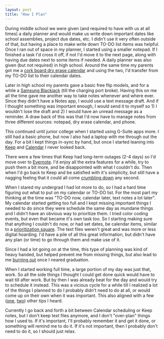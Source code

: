 ```yaml
---
layout: post
title: "How I Plan"
---
```


During middle school we were given (and required to have with us at all times) a daily planner and would make us write down important dates like school assemblies, project due dates, etc. I didn't use it very often outside of that, but having a place to make write down TO-DO list items was helpful. Once I ran out of space in my planner, I started using a smaller notepad. If I finished a task I'd cross it off, if not I'd move it to the next page, along with having due dates next to some items if needed. A daily planner was also given (but not required) in high school. Around the same time my parents got me a [cork board dry erase calendar](https://duckduckgo.com/?q=cork+board+dry+erase+calendar&ia=images&iax=images) and using the two, I'd transfer from my TO-DO list to their calendar dates.

Later in high school my parents gave a basic free flip models, and for a while a [Samsung Blackjack](https://en.wikipedia.org/wiki/Samsung_BlackJack) (till the charging port broke). Having this on me all the time gave me another way to take notes whenever and where ever. Since they didn't have a Notes app, I would use a text message draft. And if I thought something was important enough, I would send it to myself so 1) I wouldn't lose the draft and 2) I would have an unread message as a reminder. A draw back of this was that I'd now have to manage notes from three different sources: notepad, dry erase calendar, and phone. 

This continued until junior college when I started using G-Suite apps more. I still had a basic phone, but now I also had a laptop with me through out the day. For a bit I kept things in-sync by hand, but once I started leaning into [Keep](https://keep.google.com) and [Calendar](https://calendar.google.com) I never looked back.

There were a few times that Keep had long-term outages (2-4 days) so I'd move over to [Evernote](https://evernote.com/). I'd enjoy all the extra features for a while, try to push them a bit more, and be disappointed with what I couldn't do. Then when I'd go back to Keep and be satisfied with it's simplicity, but still have a nagging feeling that it could all come [crumbling down](https://killedbygoogle.com/) any second.

When I stared my undergrad I had lot more to do, so I had a hard time figuring out what to put on my calendar or TO-DO list. For the most part my thinking at the time was "TO-DO now, calendar later, text notes a lot later". My calendar started getting too full and I kept missing important things I needed to do since they were schedule the same day as mundane things and I didn't have an obvious way to prioritize them. I tried color coding events, but even that became it's own task too. So I starting making sure that anything I couldn't do now, or had set dates, be calendar items, similar to a [prioritization square](https://duckduckgo.com/?q=prioritization+square&ia=images&iax=images). The text files weren't great and was more or less digital hoarding. I'd have a pile of all this great information, but didn't have any plan (or time) to go through them and make use of it.

Since I had a lot going on at the time, this type of planning was kind of heavy handed, but helped prevent me from missing things, but also lead to me [burning out]({{site.baseurl}}/2018/08/01/persistence.html) once I neared graduation.

When I started working full time, a large portion of my day was just that, work. So all the side things I thought I could get done quick would have to wait till after work. But by then I was already beat for the day and would try to schedule it instead. This was a vicious cycle for a while till I realized a lot of the things I planned to do I probably didn't need to do at all, or would come up on their own when it was important. This also aligned with a few ([one](https://developertea.com/episodes/5d787fd2-735c-4cdb-bd93-bdb84062f3a8), [two](https://news.ycombinator.com/item?id=28292225)) other tips I heard.

Currently I go back and forth a bit between Calendar scheduling or Keep notes, but I don't keep text files anymore, and I don't "over-plan" things how I used to. If it's important, I'll probably remember it and get it done, or something will remind me to do it. If it's not important, then I probably don't need to do it, so I should just relax.